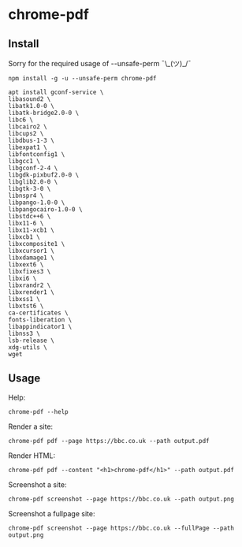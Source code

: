 # chrome-pdf
## Install
Sorry for the required usage of --unsafe-perm ¯\\\_(ツ)\_/¯
```
npm install -g -u --unsafe-perm chrome-pdf
```

```
apt install gconf-service \
libasound2 \
libatk1.0-0 \
libatk-bridge2.0-0 \
libc6 \
libcairo2 \
libcups2 \
libdbus-1-3 \
libexpat1 \
libfontconfig1 \
libgcc1 \
libgconf-2-4 \
libgdk-pixbuf2.0-0 \
libglib2.0-0 \
libgtk-3-0 \
libnspr4 \
libpango-1.0-0 \
libpangocairo-1.0-0 \
libstdc++6 \
libx11-6 \
libx11-xcb1 \
libxcb1 \
libxcomposite1 \
libxcursor1 \
libxdamage1 \
libxext6 \
libxfixes3 \
libxi6 \
libxrandr2 \
libxrender1 \
libxss1 \
libxtst6 \
ca-certificates \
fonts-liberation \
libappindicator1 \
libnss3 \
lsb-release \
xdg-utils \
wget
```

## Usage
Help:
```
chrome-pdf --help
```

Render a site:
```
chrome-pdf pdf --page https://bbc.co.uk --path output.pdf
```

Render HTML:
```
chrome-pdf pdf --content "<h1>chrome-pdf</h1>" --path output.pdf
```

Screenshot a site:
```
chrome-pdf screenshot --page https://bbc.co.uk --path output.png
```

Screenshot a fullpage site:
```
chrome-pdf screenshot --page https://bbc.co.uk --fullPage --path output.png
```
